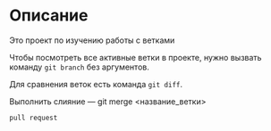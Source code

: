 # Описание

Это проект по изучению работы с ветками 

Чтобы посмотреть все активные ветки в проекте, нужно вызвать команду `git branch` без аргументов.

Для сравнения веток есть команда `git diff`.


Выполнить слияние — git merge <название_ветки>


```
pull request
```

